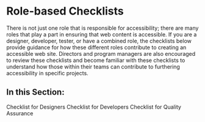 # Role-based Checklists

There is not just one role that is responsible for accessibility; there are many roles that play a part in ensuring that web content is accessible. If you are a designer, developer, tester, or have a combined role, the checklists below provide guidance for how these different roles contribute to creating an accessible web site. Directors and program managers are also encouraged to review these checklists and become familiar with these checklists to understand how those within their teams can contribute to furthering accessibility in specific projects.

## In this Section:

Checklist for Designers
Checklist for Developers
Checklist for Quality Assurance
